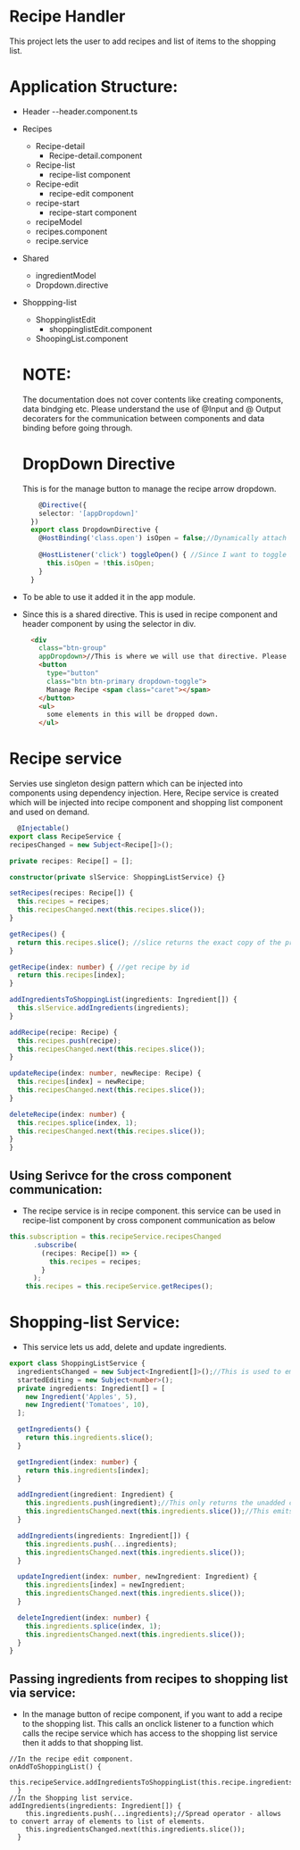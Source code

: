 # Recipe Handler
This project lets the user to add recipes and list of items to the shopping list.
# Application Structure:
* Header
  --header.component.ts
* Recipes
  * Recipe-detail
    * Recipe-detail.component
  * Recipe-list
     * recipe-list component
  * Recipe-edit  
      * recipe-edit component
  * recipe-start
    * recipe-start component
  * recipeModel
  * recipes.component
  * recipe.service
* Shared
  * ingredientModel
  * Dropdown.directive
* Shoppping-list
  * ShoppinglistEdit
      * shoppinglistEdit.component
  * ShoopingList.component
  
  # NOTE:
  The documentation does not cover contents like creating components, data bindging etc. Please understand the use of @Input and @ Output decoraters for the communication between components and data binding before going through.
  
  # DropDown Directive
  This is for the manage button to manage the recipe arrow dropdown.
  ``` typescript
      @Directive({
      selector: '[appDropdown]'
    })
    export class DropdownDirective {
      @HostBinding('class.open') isOpen = false;//Dynamically attach or detach CSS class
     
      @HostListener('click') toggleOpen() { //Since I want to toggle it upon clicking it.
        this.isOpen = !this.isOpen;
      }
    }
* To be able to use it added it in the app module.
* Since this is a shared directive. This is used in recipe component and header component by using the selector in div.
  ``` HTML
    <div
      class="btn-group"
      appDropdown>//This is where we will use that directive. Please refer recipe component to see it.
      <button
        type="button"
        class="btn btn-primary dropdown-toggle">
        Manage Recipe <span class="caret"></span>
      </button>
      <ul>
        some elements in this will be dropped down.
      </ul>
   ```
# Recipe service

Servies use singleton design pattern which can be injected into components using dependency injection.
Here, Recipe service is created which will be injected into recipe component and shopping list component and used on demand.

  ``` typescript
    @Injectable()
export class RecipeService {
  recipesChanged = new Subject<Recipe[]>();
  
  private recipes: Recipe[] = [];

  constructor(private slService: ShoppingListService) {}

  setRecipes(recipes: Recipe[]) {
    this.recipes = recipes;
    this.recipesChanged.next(this.recipes.slice());
  }

  getRecipes() {
    return this.recipes.slice(); //slice returns the exact copy of the private array.
  }

  getRecipe(index: number) { //get recipe by id
    return this.recipes[index];
  }

  addIngredientsToShoppingList(ingredients: Ingredient[]) {
    this.slService.addIngredients(ingredients);
  }

  addRecipe(recipe: Recipe) {
    this.recipes.push(recipe);
    this.recipesChanged.next(this.recipes.slice());
  }

  updateRecipe(index: number, newRecipe: Recipe) {
    this.recipes[index] = newRecipe;
    this.recipesChanged.next(this.recipes.slice());
  }

  deleteRecipe(index: number) {
    this.recipes.splice(index, 1);
    this.recipesChanged.next(this.recipes.slice());
  }
}
```
## Using Serivce for the cross component communication:

* The recipe service is in recipe component. this service can be used in recipe-list component by cross component communication as below

``` typescript
this.subscription = this.recipeService.recipesChanged
      .subscribe(
        (recipes: Recipe[]) => {
          this.recipes = recipes;
        }
      );
    this.recipes = this.recipeService.getRecipes();
```
# Shopping-list Service:

* This service lets us add, delete and update ingredients.

``` typescript
export class ShoppingListService {
  ingredientsChanged = new Subject<Ingredient[]>();//This is used to emit the updated elements added to the list.
  startedEditing = new Subject<number>();
  private ingredients: Ingredient[] = [
    new Ingredient('Apples', 5),
    new Ingredient('Tomatoes', 10),
  ];

  getIngredients() {
    return this.ingredients.slice();
  }

  getIngredient(index: number) {
    return this.ingredients[index];
  }

  addIngredient(ingredient: Ingredient) {
    this.ingredients.push(ingredient);//This only returns the unadded copy 
    this.ingredientsChanged.next(this.ingredients.slice());//This emits the changed and returns them.
  }

  addIngredients(ingredients: Ingredient[]) {
    this.ingredients.push(...ingredients);
    this.ingredientsChanged.next(this.ingredients.slice());
  }

  updateIngredient(index: number, newIngredient: Ingredient) {
    this.ingredients[index] = newIngredient;
    this.ingredientsChanged.next(this.ingredients.slice());
  }

  deleteIngredient(index: number) {
    this.ingredients.splice(index, 1);
    this.ingredientsChanged.next(this.ingredients.slice());
  }
}
```
## Passing ingredients from recipes to shopping list via service:
* In the manage button of recipe component, if you want to add a recipe to the shopping list. This calls an onclick listener to a function which calls the recipe service which has access to the shopping list service then it adds to that shopping list.
``` typscript
//In the recipe edit component.
onAddToShoppingList() {
    this.recipeService.addIngredientsToShoppingList(this.recipe.ingredients);
  }
//In the Shopping list service.
addIngredients(ingredients: Ingredient[]) {
    this.ingredients.push(...ingredients);//Spread operator - allows to convert array of elements to list of elements.
    this.ingredientsChanged.next(this.ingredients.slice());
  }
